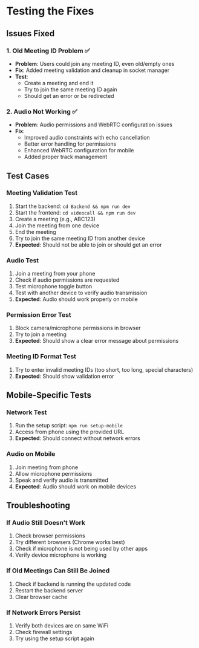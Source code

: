 # Testing the Fixes

## Issues Fixed

### 1. Old Meeting ID Problem ✅
- **Problem**: Users could join any meeting ID, even old/empty ones
- **Fix**: Added meeting validation and cleanup in socket manager
- **Test**: 
  - Create a meeting and end it
  - Try to join the same meeting ID again
  - Should get an error or be redirected

### 2. Audio Not Working ✅
- **Problem**: Audio permissions and WebRTC configuration issues
- **Fix**: 
  - Improved audio constraints with echo cancellation
  - Better error handling for permissions
  - Enhanced WebRTC configuration for mobile
  - Added proper track management

## Test Cases

### Meeting Validation Test
1. Start the backend: `cd Backend && npm run dev`
2. Start the frontend: `cd videocall && npm run dev`
3. Create a meeting (e.g., ABC123)
4. Join the meeting from one device
5. End the meeting
6. Try to join the same meeting ID from another device
7. **Expected**: Should not be able to join or should get an error

### Audio Test
1. Join a meeting from your phone
2. Check if audio permissions are requested
3. Test microphone toggle button
4. Test with another device to verify audio transmission
5. **Expected**: Audio should work properly on mobile

### Permission Error Test
1. Block camera/microphone permissions in browser
2. Try to join a meeting
3. **Expected**: Should show a clear error message about permissions

### Meeting ID Format Test
1. Try to enter invalid meeting IDs (too short, too long, special characters)
2. **Expected**: Should show validation error

## Mobile-Specific Tests

### Network Test
1. Run the setup script: `npm run setup-mobile`
2. Access from phone using the provided URL
3. **Expected**: Should connect without network errors

### Audio on Mobile
1. Join meeting from phone
2. Allow microphone permissions
3. Speak and verify audio is transmitted
4. **Expected**: Audio should work on mobile devices

## Troubleshooting

### If Audio Still Doesn't Work
1. Check browser permissions
2. Try different browsers (Chrome works best)
3. Check if microphone is not being used by other apps
4. Verify device microphone is working

### If Old Meetings Can Still Be Joined
1. Check if backend is running the updated code
2. Restart the backend server
3. Clear browser cache

### If Network Errors Persist
1. Verify both devices are on same WiFi
2. Check firewall settings
3. Try using the setup script again 